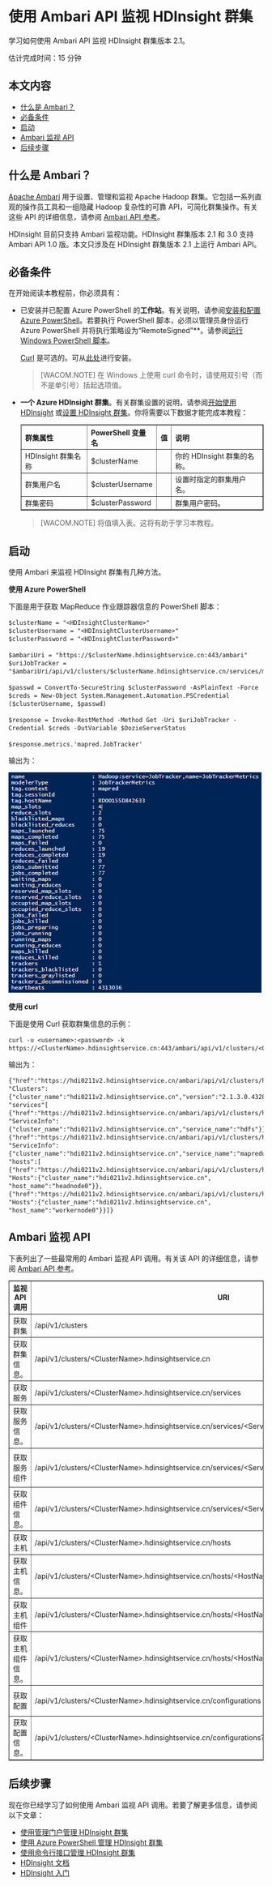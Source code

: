 <properties linkid="manage-services-hdinsight-use-Ambari" urlDisplayName="Monitor HDInsight clusters using the Ambari API" pageTitle="使用 Ambari API 监视 HDInsight 群集 | Azure" metaKeywords="" description="Use the Apache Ambari APIs for provisioning, managing, and monitoring Hadoop clusters. Ambari’s intuitive operator tools and APIs hide the complexity of Hadoop." services="hdinsight" documentationCenter="" title="Monitor HDInsight clusters using the Ambari API" umbracoNaviHide="0" disqusComments="1" authors="jgao" editor="cgronlun" manager="paulettm" />
<tags ms.service="hdinsight"
    ms.date=""
    wacn.date=""
    />

# 使用 Ambari API 监视 HDInsight 群集

学习如何使用 Ambari API 监视 HDInsight 群集版本 2.1。

估计完成时间：15 分钟

## 本文内容

-   [什么是 Ambari？][]
-   [必备条件][]
-   [启动][]
-   [Ambari 监视 API][]
-   [后续步骤][]

## <a id="whatisambari"></a>什么是 Ambari？

[Apache Ambari][] 用于设置、管理和监视 Apache Hadoop 群集。它包括一系列直观的操作员工具和一组隐藏 Hadoop 复杂性的可靠 API，可简化群集操作。有关这些 API 的详细信息，请参阅 [Ambari API 参考][]。

HDInsight 目前只支持 Ambari 监视功能。HDInsight 群集版本 2.1 和 3.0 支持 Ambari API 1.0 版。本文只涉及在 HDInsight 群集版本 2.1 上运行 Ambari API。

## <a id="prerequisites"></a>必备条件

在开始阅读本教程前，你必须具有：

-   已安装并已配置 Azure PowerShell 的**工作站**。有关说明，请参阅[安装和配置 Azure PowerShell][]。若要执行 PowerShell 脚本，必须以管理员身份运行 Azure PowerShell 并将执行策略设为“RemoteSigned”**。请参阅[运行 Windows PowerShell 脚本][]。

    [Curl][] 是可选的。可从[此处][]进行安装。

    > [WACOM.NOTE] 在 Windows 上使用 curl 命令时，请使用双引号（而不是单引号）括起选项值。

-   **一个 Azure HDInsight 群集**。有关群集设置的说明，请参阅[开始使用 HDInsight][] 或[设置 HDInsight 群集][]。你将需要以下数据才能完成本教程：

	<table border="1">
	<tr><th>群集属性</th><th>PowerShell 变量名</th><th>值</th><th>说明</th></tr>
	<tr><td>HDInsight 群集名称</td><td>$clusterName</td><td></td><td>你的 HDInsight 群集的名称。</td></tr>
	<tr><td>群集用户名</td><td>$clusterUsername</td><td></td><td>设置时指定的群集用户名。</td></tr>
	<tr><td>群集密码</td><td>$clusterPassword</td><td></td><td>群集用户密码。</td></tr>
	</table>

    > [WACOM.NOTE] 将值填入表。这将有助于学习本教程。

## <a id="jumpstart"></a>启动

使用 Ambari 来监视 HDInsight 群集有几种方法。

**使用 Azure PowerShell**

下面是用于获取 MapReduce 作业跟踪器信息的 PowerShell 脚本：

    $clusterName = "<HDInsightClusterName>"
    $clusterUsername = "<HDInsightClusterUsername>"
    $clusterPassword = "<HDInsightClusterPassword>"

    $ambariUri = "https://$clusterName.hdinsightservice.cn:443/ambari"
    $uriJobTracker = "$ambariUri/api/v1/clusters/$clusterName.hdinsightservice.cn/services/mapreduce/components/jobtracker"

    $passwd = ConvertTo-SecureString $clusterPassword -AsPlainText -Force
    $creds = New-Object System.Management.Automation.PSCredential ($clusterUsername, $passwd)

    $response = Invoke-RestMethod -Method Get -Uri $uriJobTracker -Credential $creds -OutVariable $OozieServerStatus 

    $response.metrics.'mapred.JobTracker'

输出为：

![作业跟踪器输出][]

**使用 curl**

下面是使用 Curl 获取群集信息的示例：

    curl -u <username>:<password> -k https://<ClusterName>.hdinsightservice.cn:443/ambari/api/v1/clusters/<ClusterName>.hdinsightservice.cn

输出为：

    {"href":"https://hdi0211v2.hdinsightservice.cn/ambari/api/v1/clusters/hdi0211v2.hdinsightservice.cn/",
    "Clusters":{"cluster_name":"hdi0211v2.hdinsightservice.cn","version":"2.1.3.0.432823"},
    "services"[
    {"href":"https://hdi0211v2.hdinsightservice.cn/ambari/api/v1/clusters/hdi0211v2.hdinsightservice.cn/services/hdfs",
    "ServiceInfo":{"cluster_name":"hdi0211v2.hdinsightservice.cn","service_name":"hdfs"}},
    {"href":"https://hdi0211v2.hdinsightservice.cn/ambari/api/v1/clusters/hdi0211v2.hdinsightservice.cn/services/mapreduce",
    "ServiceInfo":{"cluster_name":"hdi0211v2.hdinsightservice.cn","service_name":"mapreduce"}}],
    "hosts":[
    {"href":"https://hdi0211v2.hdinsightservice.cn/ambari/api/v1/clusters/hdi0211v2.hdinsightservice.cn/hosts/headnode0",
    "Hosts":{"cluster_name":"hdi0211v2.hdinsightservice.cn",
    "host_name":"headnode0"}},
    {"href":"https://hdi0211v2.hdinsightservice.cn/ambari/api/v1/clusters/hdi0211v2.hdinsightservice.cn/hosts/workernode0",
    "Hosts":{"cluster_name":"hdi0211v2.hdinsightservice.cn",
    "host_name":"workernode0"}}]}

## <a id="monitor"></a>Ambari 监视 API

下表列出了一些最常用的 Ambari 监视 API 调用。有关该 API 的详细信息，请参阅 [Ambari API 参考][]。

<table border="1">
<tr><th>监视 API 调用</th><th>URI</th><th>说明</th></tr>
<tr><td>获取群集</td><td>/api/v1/clusters</td><td></td></tr>
<tr><td>获取群集信息。</td><td>/api/v1/clusters/&lt;ClusterName&gt;.hdinsightservice.cn</td><td>群集、服务、主机</td></tr>
<tr><td>获取服务</td><td>/api/v1/clusters/&lt;ClusterName&gt;.hdinsightservice.cn/services</td><td>服务包括：hdfs、mapreduce</td></tr>
<tr><td>获取服务信息。</td><td>/api/v1/clusters/&lt;ClusterName&gt;.hdinsightservice.cn/services/&lt;ServiceName&gt;</td><td></td></tr>
<tr><td>获取服务组件</td><td>/api/v1/clusters/&lt;ClusterName&gt;.hdinsightservice.cn/services/&lt;ServiceName&gt;/components</td><td>HDFS：namenode, datanode<br/>MapReduce:jobtracker; tasktracker</td></tr>
<tr><td>获取组件信息。</td><td>/api/v1/clusters/&lt;ClusterName&gt;.hdinsightservice.cn/services/&lt;ServiceName&gt;/components/&lt;ComponentName&gt;</td><td>ServiceComponentInfo、主机组件、指标</td></tr>
<tr><td>获取主机</td><td>/api/v1/clusters/&lt;ClusterName&gt;.hdinsightservice.cn/hosts</td><td>headnode0, workernode0</td></tr>
<tr><td>获取主机信息。</td><td>/api/v1/clusters/&lt;ClusterName&gt;.hdinsightservice.cn/hosts/&lt;HostName&gt; 
</td><td></td></tr>
<tr><td>获取主机组件</td><td>/api/v1/clusters/&lt;ClusterName&gt;.hdinsightservice.cn/hosts/&lt;HostName&gt;/host_components
</td><td>namenode, resourcemanager</td></tr>
<tr><td>获取主机组件信息。</td><td>/api/v1/clusters/&lt;ClusterName&gt;.hdinsightservice.cn/hosts/&lt;HostName&gt;/host_components/&lt;ComponentName&gt;
</td><td>HostRoles、组件、主机、指标</td></tr>
<tr><td>获取配置</td><td>/api/v1/clusters/&lt;ClusterName&gt;.hdinsightservice.cn/configurations 
</td><td>配置类型：core-site, hdfs-site, mapred-site, hive-site</td></tr>
<tr><td>获取配置信息。</td><td>/api/v1/clusters/&lt;ClusterName&gt;.hdinsightservice.cn/configurations?type=&lt;ConfigType&gt;&amp;tag=&lt;VersionName&gt; 
</td><td>配置类型：core-site, hdfs-site, mapred-site, hive-site</td></tr>
</table>

## <a id="nextsteps"></a>后续步骤

现在你已经学习了如何使用 Ambari 监视 API 调用。若要了解更多信息，请参阅以下文章：

-   [使用管理门户管理 HDInsight 群集][]
-   [使用 Azure PowerShell 管理 HDInsight 群集][]
-   [使用命令行接口管理 HDInsight 群集][]
-   [HDInsight 文档][]
-   [HDInsight 入门][开始使用 HDInsight]

  [什么是 Ambari？]: #whatisambari
  [必备条件]: #prerequisites
  [启动]: #jumpstart
  [Ambari 监视 API]: #monitor
  [后续步骤]: #nextsteps
  [Apache Ambari]: http://ambari.apache.org/
  [Ambari API 参考]: https://github.com/apache/ambari/blob/trunk/ambari-server/docs/api/v1/index.md
  [安装和配置 Azure PowerShell]: /zh-cn/documentation/articles/install-configure-powershell/
  [运行 Windows PowerShell 脚本]: http://technet.microsoft.com/zh-cn/library/ee176949.aspx
  [Curl]: http://curl.haxx.se
  [此处]: http://curl.haxx.se/download.html
  [开始使用 HDInsight]: /zh-cn/documentation/articles/hdinsight-get-started/
  [设置 HDInsight 群集]: /zh-cn/documentation/articles/hdinsight-provision-clusters/
  [作业跟踪器输出]: ./media/hdinsight-monitor-use-ambari-api/hdi.ambari.monitor.jobtracker.output.png
  [使用管理门户管理 HDInsight 群集]: /zh-cn/documentation/articles/hdinsight-administer-use-management-portal/
  [使用 Azure PowerShell 管理 HDInsight 群集]: /zh-cn/documentation/articles/hdinsight-administer-use-powershell/
  [使用命令行接口管理 HDInsight 群集]: /zh-cn/documentation/articles/hdinsight-administer-use-command-line/
  [HDInsight 文档]: /zh-cn/documentation/services/hdinsight/
